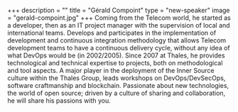 +++
description = ""
title = "Gérald Compoint"
type = "new-speaker"
image = "gerald-compoint.jpg"
+++
Coming from the Telecom world, he started as a developer, then as an IT project manager with the supervision of local and international teams. Develops and participates in the implementation of development and continuous integration methodology that allows Telecom development teams to have a continuous delivery cycle, without any idea of what DevOps would be (in 2002/2005).
Since 2007 at Thales, he provides technological and technical expertise to projects, both on methodological and tool aspects.
A major player in the deployment of the Inner Source culture within the Thales Group, leads workshops on DevOps/DevSecOps, software craftmanship and blockchain.
Passionate about new technologies, the world of open source; driven by a culture of sharing and collaboration, he will share his passions with you.